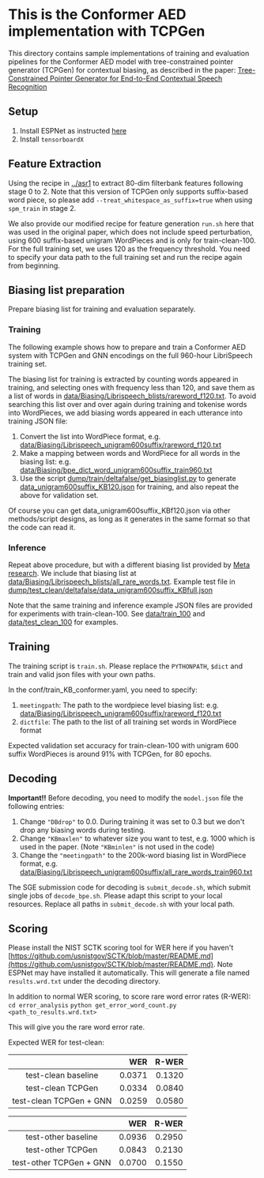 # This is the Conformer AED implementation with TCPGen

This directory contains sample implementations of training and evaluation pipelines for the Conformer AED model with tree-constrained pointer generator (TCPGen) for contextual biasing, as described in the paper: [Tree-Constrained Pointer Generator for End-to-End Contextual Speech Recognition](https://ieeexplore.ieee.org/abstract/document/9687915)

## Setup
1. Install ESPNet as instructed [here](https://espnet.github.io/espnet/installation.html)
2. Install `tensorboardX`

## Feature Extraction
Using the recipe in [../asr1](../asr1/run.sh) to extract 80-dim filterbank features following stage 0 to 2. Note that this version of TCPGen only supports suffix-based word piece, so please add `--treat_whitespace_as_suffix=true` when using `spm_train` in stage 2. 

We also provide our modified recipe for feature generation `run.sh` here that was used in the original paper, which does not include speed perturbation, using 600 suffix-based unigram WordPieces and is only for train-clean-100. For the full training set, we uses 120 as the frequency threshold. You need to specify your data path to the full training set and run the recipe again from beginning.

## Biasing list preparation
Prepare biasing list for training and evaluation separately. 

### Training
The following example shows how to prepare and train a Conformer AED system with TCPGen and GNN encodings on the full 960-hour LibriSpeech training set.

The biasing list for training is extracted by counting words appeared in training, and selecting ones with frequency less than 120, and save them as a list of words in [data/Biasing/Librispeech_blists/rareword_f120.txt](data/Biasing/Librispeech_blists/rareword_f120.txt). To avoid searching this list over and over again during training and tokenise words into WordPieces, we add biasing words appeared in each utterance into training JSON file:

1. Convert the list into WordPiece format, e.g. [data/Biasing/Librispeech_unigram600suffix/rareword_f120.txt](data/Biasing/Librispeech_unigram600suffix/rareword_f120.txt)
2. Make a mapping between words and WordPiece for all words in the biasing list: e.g. [data/Biasing/bpe_dict_word_unigram600suffix_train960.txt](data/Biasing/bpe_dict_word_unigram600suffix_train960.txt)
3. Use the script [dump/train/deltafalse/get_biasinglist.py](dump/train_100/deltafalse/get_biasinglist.py) to generate [data_unigram600suffix_KB120.json](train/deltafalse/data_unigram600suffix_KB120.json) for training, and also repeat the above for validation set. 

Of course you can get data_unigram600suffix_KBf120.json via other methods/script designs, as long as it generates in the same format so that the code can read it.

### Inference
Repeat above procedure, but with a different biasing list provided by [Meta research](https://github.com/facebookresearch/fbai-speech/tree/main/is21_deep_bias). We include that biasing list at [data/Biasing/Librispeech_blists/all_rare_words.txt](data/Biasing/Librispeech_blists/all_rare_words.txt). Example test file in [dump/test_clean/deltafalse/data_unigram600suffix_KBfull.json](dump/test_clean/deltafalse/data_unigram600suffix_KBfull.json)

Note that the same training and inference example JSON files are provided for experiments with train-clean-100. See [data/train_100](data/train_100) and [data/test_clean_100](data/test_clean_100) for examples.


## Training
The training script is `train.sh`. Please replace the `PYTHONPATH`, `$dict` and train and valid json files with your own paths. 

In the conf/train_KB_conformer.yaml, you need to specify:
1. `meetingpath`: The path to the wordpiece level biasing list: e.g. [data/Biasing/Librispeech_unigram600suffix/rareword_f120.txt](data/Biasing/Librispeech_unigram600suffix/rareword_f120.txt)
2. `dictfile`: The path to the list of all training set words in WordPiece format

Expected validation set accuracy for train-clean-100 with unigram 600 suffix WordPieces is around 91% with TCPGen, for 80 epochs. 

## Decoding
**Important!!** Before decoding, you need to modify the `model.json` file the following entries:
1. Change `"DBdrop"` to 0.0. During training it was set to 0.3 but we don't drop any biasing words during testing.
2. Change `"KBmaxlen"` to whatever size you want to test, e.g. 1000 which is used in the paper. (Note `"KBminlen"` is not used in the code)
3. Change the `"meetingpath"` to the 200k-word biasing list in WordPiece format, e.g. [data/Biasing/Librispeech_unigram600suffix/all_rare_words_train960.txt](data/Biasing/Librispeech_unigram600suffix/all_rare_words_train960.txt)

The SGE submission code for decoding is `submit_decode.sh`, which submit single jobs of `decode_bpe.sh`. Please adapt this script to your local resources. Replace all paths in `submit_decode.sh` with your local path.

## Scoring
Please install the NIST SCTK scoring tool for WER here if you haven't [https://github.com/usnistgov/SCTK/blob/master/README.md](https://github.com/usnistgov/SCTK/blob/master/README.md). Note ESPNet may have installed it automatically. This will generate a file named `results.wrd.txt` under the decoding directory.

In addition to normal WER scoring, to score rare word error rates (R-WER):
`cd error_analysis`
`python get_error_word_count.py <path_to_results.wrd.txt>`

This will give you the rare word error rate.

Expected WER for test-clean:

|                     |          WER |      R-WER |
|:-------------------:|-------------:|-----------:|
| test-clean baseline          |       0.0371 |      0.1320|
| test-clean TCPGen          |       0.0334 |      0.0840|
| test-clean TCPGen + GNN          |       0.0259 |      0.0580|

|                     |          WER |      R-WER |
|:-------------------:|-------------:|-----------:|
| test-other baseline         |       0.0936 |      0.2950|
| test-other TCPGen         |       0.0843 |      0.2130|
| test-other TCPGen + GNN         |       0.0700 |      0.1550|
